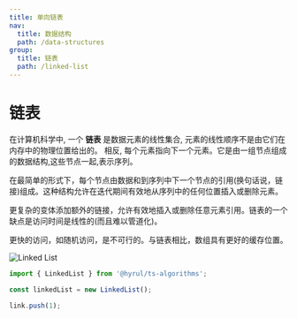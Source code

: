 ```yaml
---
title: 单向链表
nav:
  title: 数据结构
  path: /data-structures
group:
  title: 链表
  path: /linked-list
---
```


# 链表

在计算机科学中, 一个 **链表** 是数据元素的线性集合, 元素的线性顺序不是由它们在内存中的物理位置给出的。 相反, 每个元素指向下一个元素。它是由一组节点组成的数据结构,这些节点一起,表示序列。

在最简单的形式下，每个节点由数据和到序列中下一个节点的引用(换句话说，链接)组成。这种结构允许在迭代期间有效地从序列中的任何位置插入或删除元素。

更复杂的变体添加额外的链接，允许有效地插入或删除任意元素引用。链表的一个缺点是访问时间是线性的(而且难以管道化)。

更快的访问，如随机访问，是不可行的。与链表相比，数组具有更好的缓存位置。

![Linked List](https://upload.wikimedia.org/wikipedia/commons/6/6d/Singly-linked-list.svg)

```ts
import { LinkedList } from '@hyrul/ts-algorithms';

const linkedList = new LinkedList();

link.push(1);
```
